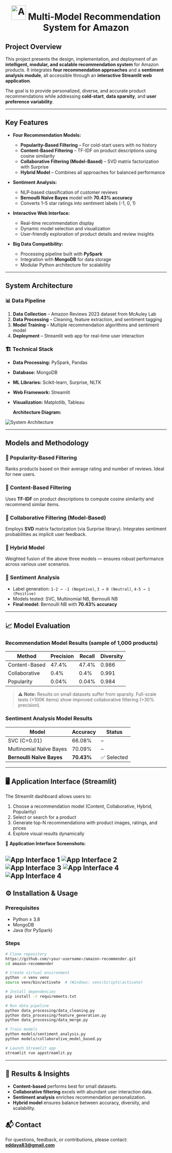 
<h1 align="center">
  <img src="Images/amazon_logo.png" alt="Amazon Logo" width="45" />
  Multi-Model Recommendation System for Amazon
</h1>


##  Project Overview
This project presents the design, implementation, and deployment of an **intelligent, modular, and scalable recommendation system** for Amazon products. It integrates **four recommendation approaches** and a **sentiment analysis module**, all accessible through an **interactive Streamlit web application**.

The goal is to provide personalized, diverse, and accurate product recommendations while addressing **cold-start**, **data sparsity**, and **user preference variability**.

---

##  Key Features
- **Four Recommendation Models:**
  - **Popularity-Based Filtering** – For cold-start users with no history
  - **Content-Based Filtering** – TF-IDF on product descriptions using cosine similarity
  - **Collaborative Filtering (Model-Based)** – SVD matrix factorization with Surprise
  - **Hybrid Model** – Combines all approaches for balanced performance

- **Sentiment Analysis:**
  - NLP-based classification of customer reviews
  - **Bernoulli Naïve Bayes** model with **70.43% accuracy**
  - Converts 1–5 star ratings into sentiment labels (-1, 0, 1)

- **Interactive Web Interface:**
  - Real-time recommendation display
  - Dynamic model selection and visualization
  - User-friendly exploration of product details and review insights

- **Big Data Compatibility:**
  - Processing pipeline built with **PySpark**
  - Integration with **MongoDB** for data storage
  - Modular Python architecture for scalability

---

##  System Architecture

### 📊 Data Pipeline
1. **Data Collection** – Amazon Reviews 2023 dataset from McAuley Lab
2. **Data Processing** – Cleaning, feature extraction, and sentiment tagging
3. **Model Training** – Multiple recommendation algorithms and sentiment model
4. **Deployment** – Streamlit web app for real-time user interaction

### 🏗️ Technical Stack
- **Data Processing:** PySpark, Pandas
- **Database:** MongoDB
- **ML Libraries:** Scikit-learn, Surprise, NLTK
- **Web Framework:** Streamlit
- **Visualization:** Matplotlib, Tableau

  **Architecture Diagram:**

![System Architecture](Images/architecture.png)

---

##  Models and Methodology

### 🔹 Popularity-Based Filtering
Ranks products based on their average rating and number of reviews. Ideal for new users.

### 🔹 Content-Based Filtering
Uses **TF-IDF** on product descriptions to compute cosine similarity and recommend similar items.

### 🔹 Collaborative Filtering (Model-Based)
Employs **SVD** matrix factorization (via Surprise library). Integrates sentiment probabilities as implicit user feedback.

### 🔹 Hybrid Model
Weighted fusion of the above three models — ensures robust performance across various user scenarios.

### 🔹 Sentiment Analysis
- Label generation: `1-2 → -1 (Negative)`, `3 → 0 (Neutral)`, `4-5 → 1 (Positive)`
- Models tested: SVC, Multinomial NB, Bernoulli NB
- **Final model:** Bernoulli NB with **70.43% accuracy**

---

## 📈 Model Evaluation

###  Recommendation Model Results (sample of 1,000 products)
| Method | Precision | Recall | Diversity |
|--------|-----------|--------|-----------|
| Content-Based | 47.4% | 47.4% | 0.986 |
| Collaborative | 0.4% | 0.4% | 0.991 |
| Popularity | 0.04% | 0.04% | 0.984 |

> ⚠️ **Note:** Results on small datasets suffer from sparsity. Full-scale tests (>100K items) show improved collaborative filtering (>30% precision).

###  Sentiment Analysis Model Results
| Model | Accuracy | Status |
|-------|----------|--------|
| SVC (C=0.01) | 66.08% | – |
| Multinomial Naïve Bayes | 70.09% | – |
| **Bernoulli Naïve Bayes** | **70.43%** | ✅ Selected |

---

## 🖥️ Application Interface (Streamlit)

The Streamlit dashboard allows users to:
1. Choose a recommendation model (Content, Collaborative, Hybrid, Popularity)
2. Select or search for a product
3. Generate top-N recommendations with product images, ratings, and prices
4. Explore visual results dynamically

📸 **Application Interface Screenshots:**  

![App Interface 1](Images/app1.png)
![App Interface 2](Images/app2.png)
![App Interface 3](Images/app3.png)
![App Interface 4](Images/app4.png)
![App Interface 4](Images/app5.png)
---

## ⚙️ Installation & Usage

### Prerequisites
- Python ≥ 3.8
- MongoDB
- Java (for PySpark)

### Steps
```bash
# Clone repository
https://github.com/<your-username>/amazon-recommender.git
cd amazon-recommender

# Create virtual environment
python -m venv venv
source venv/bin/activate  # (Windows: venv\Scripts\activate)

# Install dependencies
pip install -r requirements.txt

# Run data pipeline
python data_processing/data_cleaning.py
python data_processing/feature_generation.py
python data_processing/data_merge.py

# Train models
python models/sentiment_analysis.py
python models/collaborative_model_based.py

# Launch Streamlit app
streamlit run appstreamlit.py
```

---

## 🧾 Results & Insights
- **Content-based** performs best for small datasets.
- **Collaborative filtering** excels with abundant user interaction data.
- **Sentiment analysis** enriches recommendation personalization.
- **Hybrid model** ensures balance between accuracy, diversity, and scalability.








## 📬 Contact
For questions, feedback, or contributions, please contact: **eddaya83@gmail.com**


